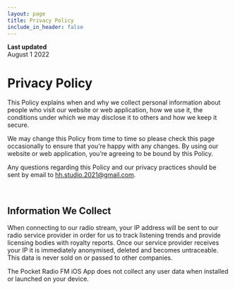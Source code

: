 ```yaml
---
layout: page
title: Privacy Policy
include_in_header: false
---
```


**Last updated**  
August 1 2022

# Privacy Policy
This Policy explains when and why we collect personal information about people who visit our website or web application, how we use it, the conditions under which we may disclose it to others and how we keep it secure.

We may change this Policy from time to time so please check this page occasionally to ensure that you’re happy with any changes. By using our website or web application, you’re agreeing to be bound by this Policy.

Any questions regarding this Policy and our privacy practices should be sent by email to hh.studio.2021@gmail.com.

<br>

## Information We Collect
When connecting to our radio stream, your IP address will be sent to our radio service provider in order for us to track listening trends and provide licensing bodies with royalty reports. Once our service provider receives your IP it is immediately anonymised, deleted and becomes untraceable. This data is never sold on or passed to other companies. 

The Pocket Radio FM iOS App does not collect any user data when installed or launched on your device.

